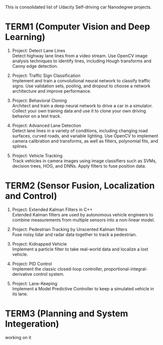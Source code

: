 This is consolidated list of Udacity Self-driving car Nanodegree projects.

# TERM1 (Computer Vision and Deep Learning)
1) Project: Detect Lane Lines     
Detect highway lane lines from a video stream. Use OpenCV image analysis techniques to identify lines, including Hough transforms and Canny edge detection.  
    

2) Project: Traffic Sign Classification     
Implement and train a convolutional neural network to classify traffic signs. Use validation sets, pooling, and dropout to choose a network architecture and improve performance.
    

3) Project: Behavioral Cloning   
Architect and train a deep neural network to drive a car in a simulator. Collect your own training data and use it to clone your own driving behavior on a test track.     

    
4) Project: Advanced Lane Detection    
Detect lane lines in a variety of conditions, including changing road surfaces, curved roads, and variable lighting. Use OpenCV to implement camera calibration and transforms, as well as filters, polynomial fits, and splines.   

5) Project: Vehicle Tracking    
Track vehicles in camera images using image classifiers such as SVMs, decision trees, HOG, and DNNs. Apply filters to fuse position data.
    

# TERM2 (Sensor Fusion, Localization and Control) 
1) Project: Extended Kalman Filters in C++    
Extended Kalman filters are used by autonomous vehicle engineers to combine measurements from multiple sensors into a non-linear model.

2) Project: Pedestrian Tracking by Unscented Kalman filters    
Fuse noisy lidar and radar data together to track a pedestrian.

3) Project: Kidnapped Vehicle    
Implement a particle filter to take real-world data and localize a lost vehicle.

4) Project: PID Control    
Implement the classic closed-loop controller, proportional-integral-derivative control system.

5) Project: Lane-Keeping   
Implement a Model Predictive Controller to keep a simulated vehicle in its lane.

# TERM3 (Planning and System Integeration)
working on it
